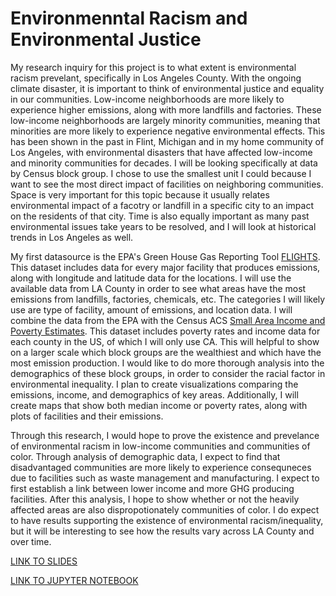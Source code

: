 # Environmenntal Racism and Environmental Justice
My research inquiry for this project is to what extent is environmental racism prevelant, specifically in Los Angeles County. With the ongoing climate disaster, it is important to think of environmental justice and equality in our communities. Low-income neighborhoods are more likely to experience higher emissions, along with more landfills and factories. These low-income neighborhoods are largely minority communities, meaning that minorities are more likely to experience negative environmental effects. This has been shown in the past in Flint, Michigan and in my home community of Los Angeles, with environmental disasters that have affected low-income and minority communities for decades. I will be looking specifically at data by Census block group. I chose to use the smallest unit I could because I want to see the most direct impact of facilities on neighboring communities. Space is very important for this topic because it usually relates environmental impact of a facotry or landfill in a specific city to an impact on the residents of that city. Time is also equally important as many past environmental issues take years to be resolved, and I will look at historical trends in Los Angeles as well.

My first datasource is the EPA's Green House Gas Reporting Tool [FLIGHTS](https://ghgdata.epa.gov/ghgp/main.do#). This dataset includes data for every major facility that produces emissions, along with longitude and latitude data for the locations. I will use the available data from LA County in order to see what areas have the most emissions from landfills, factories, chemicals, etc. The categories I will likely use are type of facility, amount of emissions, and location data. I will combine the data from the EPA with the Census ACS [Small Area Income and Poverty Estimates](https://www.census.gov/data/datasets/2019/demo/saipe/2019-state-and-county.html). This dataset includes poverty rates and income data for each county in the US, of which I will only use CA. This will helpful to show on a larger scale which block groups are the wealthiest and which have the most emission production. I would like to do more thorough analysis into the demographics of these block groups, in order to consider the racial factor in environmental inequality. I plan to create visualizations comparing the emissions, income, and demographics of key areas. Additionally, I will create maps that show both median income or poverty rates, along with plots of facilities and their emissions.

Through this research, I would hope to prove the existence and prevelance of environmental racism in low-income communities and communities of color. Through analysis of demographic data, I expect to find that disadvantaged communities are more likely to experience consequneces due to facilities such as waste management and manufacturing. I expect to first establish a link between lower income and more GHG producing facilities. After this analysis, I hope to show whether or not the heavily affected areas are also dispropotionately communities of color. I do expect to have results supporting the existence of environmental racism/inequality, but it will be interesting to see how the results vary across LA County and over time.


[LINK TO SLIDES](https://docs.google.com/presentation/d/1NTh0yLPwTPaXm3K3RB0zG-7L2o6Z6--hZjoh2NoNxSM/edit?usp=sharing)

[LINK TO JUPYTER NOTEBOOK](https://jupyter.idre.ucla.edu/user/matthewdlach@outlook.com/notebooks/Midterm%20Notebook.ipynb#)
